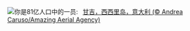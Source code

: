 ![](https://www.bing.com/th?id=OHR.GangiSicily_ZH-CN9086944081_UHD.jpg&w=1000)你是81亿人口中的一员:&nbsp;&ensp;[甘吉，西西里岛，意大利 (© Andrea Caruso/Amazing Aerial Agency)](https://www.bing.com/th?id=OHR.GangiSicily_ZH-CN9086944081_UHD.jpg)
<br><br/>
